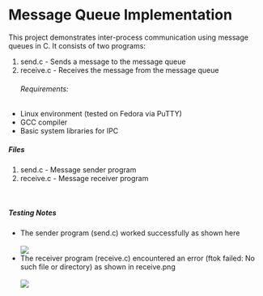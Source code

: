 # Message Queue Implementation

<!DOCTYPE html>
<html>
  <body>


<p>This project demonstrates inter-process communication using message queues in C. It consists of two programs: </p>
<ol>
  <li>send.c - Sends a message to the message queue</li>
  <li>receive.c - Receives the message from the message queue</li>
</ol>
<div>
  <ul>
    <p><h6>Requirements: </h6></p>
    <li>Linux environment (tested on Fedora via PuTTY)</li>
    <li>GCC compiler</li>
    <li>Basic system libraries for IPC</li>
  </ul>
</div> 
<h5>Files</h5>
  <ol>
  <li>send.c - Message sender program</li>
    <li>receive.c - Message receiver program</li>
  </ol>
  <br>
<h5>Testing Notes</h5>
<ul>
  <li>The sender program (send.c) worked successfully as shown here</li><br>
  <img src="https://github.com/user-attachments/assets/fe742d3c-deae-4ef4-beea-139ee52d6edc">
  <br>
  <li>The receiver program (receive.c) encountered an error (ftok failed: No such file or directory) as shown in receive.png</li><br>
  <img src="https://github.com/user-attachments/assets/6d66bba5-051d-4094-956e-bd4fce671eb7">
<br>

</ul>

  </body>
</html>



